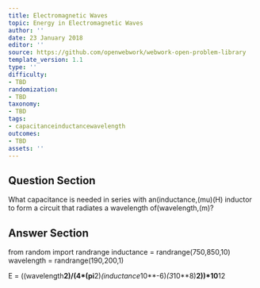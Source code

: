 ```yaml
---
title: Electromagnetic Waves
topic: Energy in Electromagnetic Waves
author: ''
date: 23 January 2018
editor: ''
source: https://github.com/openwebwork/webwork-open-problem-library
template_version: 1.1
type: ''
difficulty:
- TBD
randomization:
- TBD
taxonomy:
- TBD
tags:
- capacitanceinductancewavelength
outcomes:
- TBD
assets: ''
---
```


## Question Section 

What capacitance is needed in series with an(inductance,(mu)(H) inductor to form a circuit that radiates a wavelength of(wavelength,(m)?



## Answer Section

from random import randrange
inductance = randrange(750,850,10)
wavelength = randrange(190,200,1)

E = ((wavelength**2)/(4*(pi**2)*(inductance*10**-6)*(3*10**8)**2))*10**12